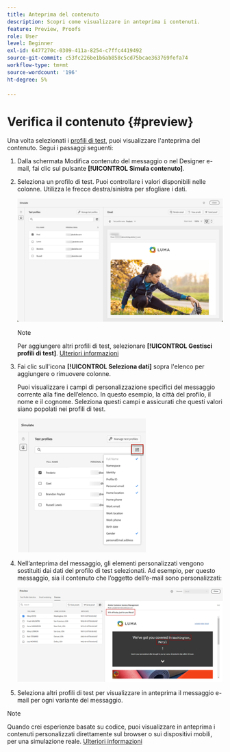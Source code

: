 ```yaml
---
title: Anteprima del contenuto
description: Scopri come visualizzare in anteprima i contenuti.
feature: Preview, Proofs
role: User
level: Beginner
exl-id: 6477270c-0309-411a-8254-c7ffc4419492
source-git-commit: c53fc226be1b6ab858c5cd75bcae363769fefa74
workflow-type: tm+mt
source-wordcount: '196'
ht-degree: 5%

---
```


# Verifica il contenuto {#preview}

<!--## Preview your content {#preview-content}-->

Una volta selezionati i [profili di test](test-profiles.md), puoi visualizzare l&#39;anteprima del contenuto. Segui i passaggi seguenti:

1. Dalla schermata Modifica contenuto del messaggio o nel Designer e-mail, fai clic sul pulsante **[!UICONTROL Simula contenuto]**.

1. Seleziona un profilo di test. Puoi controllare i valori disponibili nelle colonne. Utilizza le frecce destra/sinistra per sfogliare i dati.

   ![](../email/assets/preview-select-profile.png)

   >[!NOTE]
   >
   >Per aggiungere altri profili di test, selezionare **[!UICONTROL Gestisci profili di test]**. [Ulteriori informazioni](test-profiles.md)

1. Fai clic sull&#39;icona **[!UICONTROL Seleziona dati]** sopra l&#39;elenco per aggiungere o rimuovere colonne.

   Puoi visualizzare i campi di personalizzazione specifici del messaggio corrente alla fine dell’elenco. In questo esempio, la città del profilo, il nome e il cognome. Seleziona questi campi e assicurati che questi valori siano popolati nei profili di test.

   ![](../email/assets/preview-select-data.png)

1. Nell’anteprima del messaggio, gli elementi personalizzati vengono sostituiti dai dati del profilo di test selezionati. Ad esempio, per questo messaggio, sia il contenuto che l’oggetto dell’e-mail sono personalizzati:

   ![](../email/assets/preview-test-profile.png)

1. Seleziona altri profili di test per visualizzare in anteprima il messaggio e-mail per ogni variante del messaggio.

>[!NOTE]
>
>Quando crei esperienze basate su codice, puoi visualizzare in anteprima i contenuti personalizzati direttamente sul browser o sui dispositivi mobili, per una simulazione reale. [Ulteriori informazioni](../code-based/create-code-based.md#preview-on-device)

